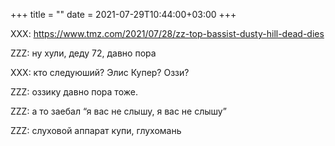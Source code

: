 +++
title = ""
date = 2021-07-29T10:44:00+03:00
+++

XXX: <a href="https://www.tmz.com/2021/07/28/zz-top-bassist-dusty-hill-dead-dies">https://www.tmz.com/2021/07/28/zz-top-bassist-dusty-hill-dead-dies</a>

ZZZ: ну хули, деду 72, давно пора

XXX: кто следуюший? Элис Купер? Оззи?

ZZZ: оззику давно пора тоже.

ZZZ: а то заебал “я вас не слышу, я вас не слышу”

ZZZ: слуховой аппарат купи, глухомань


